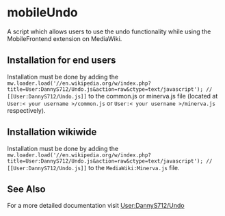 # mobileUndo
A script which allows users to use the undo functionality while using the MobileFrontend extension on MediaWiki.
## Installation for end users
Installation must be done by adding the ```mw.loader.load('//en.wikipedia.org/w/index.php?title=User:DannyS712/Undo.js&action=raw&ctype=text/javascript'); // [[User:DannyS712/Undo.js]]``` to the common.js or minerva.js file (located at ```User:< your username >/common.js``` or ```User:< your username >/minerva.js``` respectively).
 ## Installation wikiwide
Installation must be done by adding the ```mw.loader.load('//en.wikipedia.org/w/index.php?title=User:DannyS712/Undo.js&action=raw&ctype=text/javascript'); // [[User:DannyS712/Undo.js]]``` to the ```MediaWiki:Minerva.js``` file.
## See Also
  For a more detailed documentation visit [User:DannyS712/Undo](//en.wikipedia.org/wiki/User:DannyS712/Undo)
